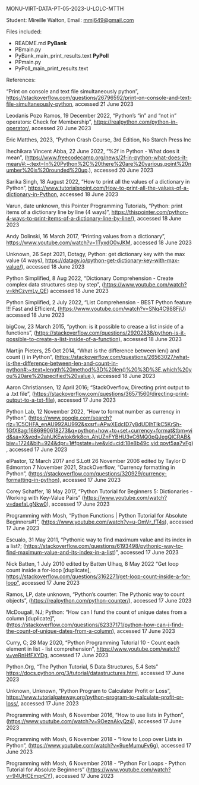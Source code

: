 MONU-VIRT-DATA-PT-05-2023-U-LOLC-MTTH

Student: Mireille Walton,
Email: mmj649@gmail.com 

Files included:
- README.md
**PyBank**
- PBmain.py
- PyBank_main_print_results.text
**PyPoll**
- PPmain.py
- PyPoll_main_print_results.text

References: 

“Print on console and text file simultaneously python”, https://stackoverflow.com/questions/26796592/print-on-console-and-text-file-simultaneously-python, accessed 21 June 2023

Leodanis Pozo Ramos, 19 December 2022, “Python’s “in” and “not in” operators: Check for Membership”, https://realpython.com/python-in-operator/, accessed 20 June 2023

Eric Matthes, 2023, “Python Crash Course, 3rd Edition, No Starch Press Inc

Ihechikara Vincent Abba, 22 June 2022, “%2f in Python - What does it mean”, (https://www.freecodecamp.org/news/2f-in-python-what-does-it-mean/#:~:text=In%20Python%2C%20there%20are%20various,point%20number%20is%20rounded%20up.), accessed 20 June 2023

Sarika Singh, 18 August 2022, “How to print all the values of a dictionary in Python”, https://www.tutorialspoint.com/How-to-print-all-the-values-of-a-dictionary-in-Python, accessed 18 June 2023

Varun, date unknown, this Pointer Programming Tutorials, “Python: print items of a dictionary line by line (4 ways)”, https://thispointer.com/python-4-ways-to-print-items-of-a-dictionary-line-by-line/), accessed 18 June 2023

Andy Dolinski, 16 March 2017, “Printing values from a dictionary”, https://www.youtube.com/watch?v=1TyxdO0vJKM, accessed 18 June 2023

Unknown, 26 Sept 2021, Dotagy, Python: get dictionary key with the max value (4 ways), https://datagy.io/python-get-dictionary-key-with-max-value/), accessed 18 June 2023

Python Simplified, 8 Aug 2022, “Dictionary Comprehension - Create complex data structures step by step”, (https://www.youtube.com/watch?v=khCzymLy_QE) accessed 18 June 2023

Python Simplified, 2 July 2022, “List Comprehension - BEST Python feature !!! Fast and Efficient, (https://www.youtube.com/watch?v=SNq4C988FjU) accessed 18 June 2023

bigCow, 23 March 2015, “python: is it possible to crease a list inside of a functions”, (https://stackoverflow.com/questions/29202838/python-is-it-possible-to-create-a-list-inside-of-a-function), accessed 18 June 2023

Martijn Pieters, 25 Oct 2014, “What is the difference between len() and count () in Python”, (https://stackoverflow.com/questions/26563027/what-is-the-difference-between-len-and-count-in-python#:~:text=length%20method%3D%20len()%20%3D%3E,which%20you%20are%20specified%20value.), accessed 18 June 2023

Aaron Christiansen, 12 April 2016; “StackOverflow,  Directing print output to a .txt file”, (https://stackoverflow.com/questions/36571560/directing-print-output-to-a-txt-file), accessed 17 June 2023

Python Lab, 12 November 2022, “How to format number as currency in Python”, (https://www.google.com/search?rlz=1C5CHFA_enAU992AU992&sxsrf=APwXEdcID7y8dUDIhTlkC5KrSh-1GfX8ag:1686990618273&q=python+how+to+set+currency+format&tbm=vid&sa=X&ved=2ahUKEwiok6rk8cn_AhUZnFYBHU3vC6MQ0pQJegQICRAB&biw=1724&bih=924&dpr=1#fpstate=ive&vld=cid:18e8b49c,vid:qovt5aa7vFg), accessed 17 June 2023

elPastor, 12 March 2017 and S.Lott 26 November 2006 edited by Taylor D Edmonton 7 November 2021, StackOverflow, “Currency formatting in Python”, (https://stackoverflow.com/questions/320929/currency-formatting-in-python), accessed 17 June 2023

Corey Schaffer, 18 May 2017, “Python Tutorial for Beginners 5: Dictionaries - Working with Key-Value Pairs” (https://www.youtube.com/watch?v=daefaLgNkw0), accessed 17 June 2023

Programming with Mosh, “Python Functions | Python Tutorial for Absolute Beginners#1”, (https://www.youtube.com/watch?v=u-OmVr_fT4s), accessed 17 June 2023

Escualo, 31 May 2011, “Pythonic way to find maximum value and its index in a list?; (https://stackoverflow.com/questions/6193498/pythonic-way-to-find-maximum-value-and-its-index-in-a-list)”, accessed 17 June 2023

Nick Batten, 1 July 2010 edited by Batten Ulhaq, 8 May 2022 “Get loop count inside a for-loop [duplicate], https://stackoverflow.com/questions/3162271/get-loop-count-inside-a-for-loop”, accessed 17 June 2023

Ramos, LP, date unknown, “Python’s counter: The Pythonic way to count objects”, (https://realpython.com/python-counter/), accessed 17 June 2023

McDougall, NJ; Python: “How can I fund the count of unique dates from a column [duplicate]”, (https://stackoverflow.com/questions/62337171/python-how-can-i-find-the-count-of-unique-dates-from-a-column), accessed 17 June 2023

Curry, C; 28 May 2020, “Python Programming Tutorial 10 - Count each element in list - list comprehension”, https://www.youtube.com/watch?v=yeRnHfFXYDg, accessed 17 June  2023

Python.Org, “The Python Tutorial, 5 Data Structures, 5.4 Sets” https://docs.python.org/3/tutorial/datastructures.html, accessed 17 June 2023

Unknown, Unknown, “Python Program to Calculator Profit or Loss”, https://www.tutorialgateway.org/python-program-to-calculate-profit-or-loss/, accessed 17 June 2023

Programming with Mosh, 6 November 2016, “How to use lists in Python”, (https://www.youtube.com/watch?v=9OeznAkyQz4), accessed 17 June 2023

Programming with Mosh, 6 November 2018 - “How to Loop over Lists in Python”, (https://www.youtube.com/watch?v=9ueMumuFv6g), accessed 17 June 2023

Programming with Mosh, 6 November 2018 - “Python For Loops - Python Tutorial for Absolute Beginners” (https://www.youtube.com/watch?v=94UHCEmprCY), accessed 17 June 2023

